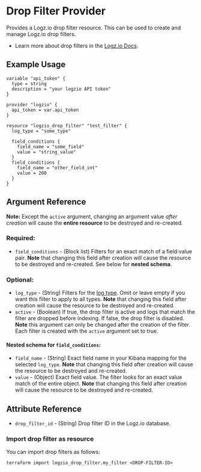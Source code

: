# Drop Filter Provider

Provides a Logz.io drop filter resource. This can be used to create and manage Logz.io drop filters.

* Learn more about drop filters in the [Logz.io Docs](https://docs.logz.io/api/#tag/Drop-filters).

## Example Usage

```hcl
variable "api_token" {
  type = string
  description = "your logzio API token"
}

provider "logzio" {
  api_token = var.api_token
}

resource "logzio_drop_filter" "test_filter" {
  log_type = "some_type"

  field_conditions {
    field_name = "some_field"
    value = "string_value"
  }
  field_conditions {
    field_name = "other_field_int"
    value = 200
  }
}
```

## Argument Reference

**Note:** Except the `active` argument, changing an argument value _after creation_ will cause the **entire resource** to be destroyed and re-created.

### Required:

* `field_conditions` - (Block list) Filters for an exact match of a field:value pair. **Note** that changing this field after creation will cause the resource to be destroyed and re-created. See below for **nested schema**.

### Optional:

* `log_type` - (String) Filters for the [log type](https://docs.logz.io/user-guide/log-shipping/built-in-log-types.html). Omit or leave empty if you want this filter to apply to all types. **Note** that changing this field after creation will cause the resource to be destroyed and re-created. 
* `active` - (Boolean) If true, the drop filter is active and logs that match the filter are dropped before indexing. If false, the drop filter is disabled. **Note** this argument can only be changed after the creation of the filter. Each filter is created with the `active` argument set to true.

#### Nested schema for `field_conditions`:

* `field_name` - (String) Exact field name in your Kibana mapping for the selected `log_type`. **Note** that changing this field after creation will cause the resource to be destroyed and re-created.
* `value` - (Object) Exact field value. The filter looks for an exact value match of the entire object. **Note** that changing this field after creation will cause the resource to be destroyed and re-created.

##  Attribute Reference

* `drop_filter_id` - (String) Drop filter ID in the Logz.io database.

### Import drop filter as resource

You can import drop filters as follows:

```
terraform import logzio_drop_filter.my_filter <DROP-FILTER-ID>
```
